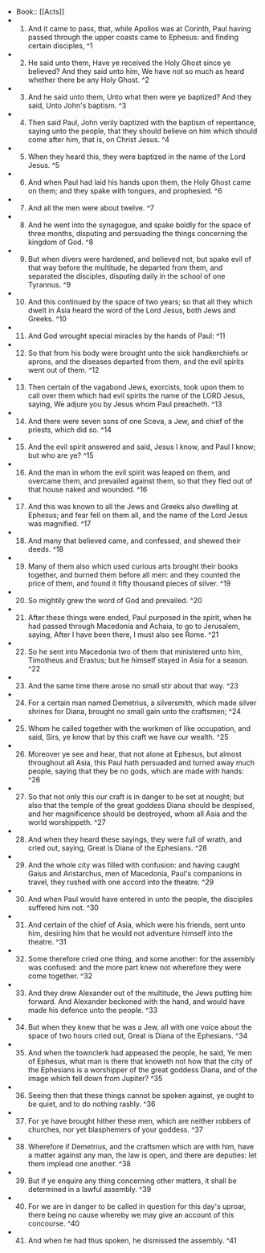 - Book:: [[Acts]]
- 1. And it came to pass, that, while Apollos was at Corinth, Paul having passed through the upper coasts came to Ephesus: and finding certain disciples, ^1
- 2. He said unto them, Have ye received the Holy Ghost since ye believed? And they said unto him, We have not so much as heard whether there be any Holy Ghost. ^2
- 3. And he said unto them, Unto what then were ye baptized? And they said, Unto John's baptism. ^3
- 4. Then said Paul, John verily baptized with the baptism of repentance, saying unto the people, that they should believe on him which should come after him, that is, on Christ Jesus. ^4
- 5. When they heard this, they were baptized in the name of the Lord Jesus. ^5
- 6. And when Paul had laid his hands upon them, the Holy Ghost came on them; and they spake with tongues, and prophesied. ^6
- 7. And all the men were about twelve. ^7
- 8. And he went into the synagogue, and spake boldly for the space of three months, disputing and persuading the things concerning the kingdom of God. ^8
- 9. But when divers were hardened, and believed not, but spake evil of that way before the multitude, he departed from them, and separated the disciples, disputing daily in the school of one Tyrannus. ^9
- 10. And this continued by the space of two years; so that all they which dwelt in Asia heard the word of the Lord Jesus, both Jews and Greeks. ^10
- 11. And God wrought special miracles by the hands of Paul: ^11
- 12. So that from his body were brought unto the sick handkerchiefs or aprons, and the diseases departed from them, and the evil spirits went out of them. ^12
- 13. Then certain of the vagabond Jews, exorcists, took upon them to call over them which had evil spirits the name of the LORD Jesus, saying, We adjure you by Jesus whom Paul preacheth. ^13
- 14. And there were seven sons of one Sceva, a Jew, and chief of the priests, which did so. ^14
- 15. And the evil spirit answered and said, Jesus I know, and Paul I know; but who are ye? ^15
- 16. And the man in whom the evil spirit was leaped on them, and overcame them, and prevailed against them, so that they fled out of that house naked and wounded. ^16
- 17. And this was known to all the Jews and Greeks also dwelling at Ephesus; and fear fell on them all, and the name of the Lord Jesus was magnified. ^17
- 18. And many that believed came, and confessed, and shewed their deeds. ^18
- 19. Many of them also which used curious arts brought their books together, and burned them before all men: and they counted the price of them, and found it fifty thousand pieces of silver. ^19
- 20. So mightily grew the word of God and prevailed. ^20
- 21. After these things were ended, Paul purposed in the spirit, when he had passed through Macedonia and Achaia, to go to Jerusalem, saying, After I have been there, I must also see Rome. ^21
- 22. So he sent into Macedonia two of them that ministered unto him, Timotheus and Erastus; but he himself stayed in Asia for a season. ^22
- 23. And the same time there arose no small stir about that way. ^23
- 24. For a certain man named Demetrius, a silversmith, which made silver shrines for Diana, brought no small gain unto the craftsmen; ^24
- 25. Whom he called together with the workmen of like occupation, and said, Sirs, ye know that by this craft we have our wealth. ^25
- 26. Moreover ye see and hear, that not alone at Ephesus, but almost throughout all Asia, this Paul hath persuaded and turned away much people, saying that they be no gods, which are made with hands: ^26
- 27. So that not only this our craft is in danger to be set at nought; but also that the temple of the great goddess Diana should be despised, and her magnificence should be destroyed, whom all Asia and the world worshippeth. ^27
- 28. And when they heard these sayings, they were full of wrath, and cried out, saying, Great is Diana of the Ephesians. ^28
- 29. And the whole city was filled with confusion: and having caught Gaius and Aristarchus, men of Macedonia, Paul's companions in travel, they rushed with one accord into the theatre. ^29
- 30. And when Paul would have entered in unto the people, the disciples suffered him not. ^30
- 31. And certain of the chief of Asia, which were his friends, sent unto him, desiring him that he would not adventure himself into the theatre. ^31
- 32. Some therefore cried one thing, and some another: for the assembly was confused: and the more part knew not wherefore they were come together. ^32
- 33. And they drew Alexander out of the multitude, the Jews putting him forward. And Alexander beckoned with the hand, and would have made his defence unto the people. ^33
- 34. But when they knew that he was a Jew, all with one voice about the space of two hours cried out, Great is Diana of the Ephesians. ^34
- 35. And when the townclerk had appeased the people, he said, Ye men of Ephesus, what man is there that knoweth not how that the city of the Ephesians is a worshipper of the great goddess Diana, and of the image which fell down from Jupiter? ^35
- 36. Seeing then that these things cannot be spoken against, ye ought to be quiet, and to do nothing rashly. ^36
- 37. For ye have brought hither these men, which are neither robbers of churches, nor yet blasphemers of your goddess. ^37
- 38. Wherefore if Demetrius, and the craftsmen which are with him, have a matter against any man, the law is open, and there are deputies: let them implead one another. ^38
- 39. But if ye enquire any thing concerning other matters, it shall be determined in a lawful assembly. ^39
- 40. For we are in danger to be called in question for this day's uproar, there being no cause whereby we may give an account of this concourse. ^40
- 41. And when he had thus spoken, he dismissed the assembly. ^41
